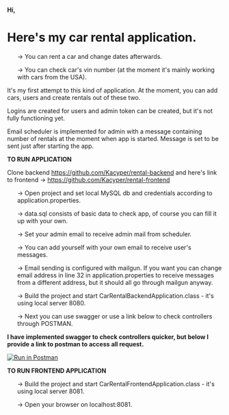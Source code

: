 <b> Hi, </b>

<h1>Here's my car rental application.</h1>

<ul>
-> You can rent a car and change dates afterwards.

-> You can check car's vin number (at the moment it's mainly working with cars from the USA).

</ul>

<p>
It's my first attempt to this kind of application. At the moment, you can add cars, users and create rentals out of these two.

Logins are created for users and admin token can be created, but it's not fully functioning yet.

Email scheduler is implemented for admin with a message containing number of rentals at the moment when app is started. Message is set to be sent just after starting the app.

</p>

<b>TO RUN APPLICATION</b>

Clone backend https://github.com/Kacyper/rental-backend and here's link to frontend -> https://github.com/Kacyper/rental-frontend

<ol>
-> Open project and set local MySQL db and credentials according to application.properties.

-> data.sql consists of basic data to check app, of course you can fill it up with your own.

-> Set your admin email to receive admin mail from scheduler. 

-> You can add yourself with your own email to receive user's messages.

-> Email sending is configured with mailgun. If you want you can change email address in line 32 in application.properties to receive messages from a different address, but it should all go through mailgun anyway. 

-> Build the project and start CarRentalBackendApplication.class - it's using local server 8080.

-> Next you can use swagger or use a link below to check controllers through POSTMAN.
</ol>

<b> I have implemented swagger to check controllers quicker, but below I provide a link to postman to access all request. </b>

[![Run in Postman](https://run.pstmn.io/button.svg)](https://app.getpostman.com/run-collection/6e5ec90bf6be53a47398?action=collection%2Fimport)

<b>TO RUN FRONTEND APPLICATION</b>

<ol>

-> Build the project and start CarRentalFrontendApplication.class - it's using local server 8081.

-> Open your browser on localhost:8081.
</ol>
